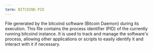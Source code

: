 ```yaml
---
term: BITCOIND.PID
---
```


File generated by the bitcoind software (Bitcoin Daemon) during its execution. This file contains the process identifier (PID) of the currently running bitcoind instance. It is used to track and manage the software's process, allowing other applications or scripts to easily identify it and interact with it if necessary.